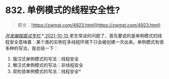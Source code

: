 <!--yml
category: 未分类
date: 0001-01-01 00:00:00
--->

# 832\. 单例模式的线程安全性?

> 原文：[https://zwmst.com/4923.html](https://zwmst.com/4923.html)

   [ *并发编程面试专栏* ](https://zwmst.com/%e5%b9%b6%e5%8f%91%e7%bc%96%e7%a8%8b%e9%9d%a2%e8%af%95%e4%b8%93%e6%a0%8f)*[ <time datetime="2021-10-13T23:07:42+08:00"> 2021-10-13 </time> ](https://zwmst.com/4923.html)  ⽼⽣常谈的问题了，⾸先要说的是单例模式的线程安全意味着：某个类的实例在多线程环境下只会被创建⼀次出来。单例模式有很多种的写法，我总结⼀下：

1.  饿汉式单例模式的写法：线程安全
2.  懒汉式单例模式的写法：⾮线程安全
3.  双检锁单例模式的写法：线程安全*